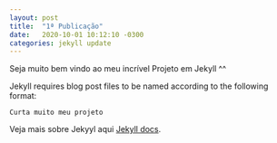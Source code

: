 ```yaml
---
layout: post
title:  "1ª Publicação"
date:   2020-10-01 10:12:10 -0300
categories: jekyll update
---
```

Seja muito bem vindo ao meu incrível Projeto em Jekyll ^^

Jekyll requires blog post files to be named according to the following format:

`Curta muito meu projeto`


Veja mais sobre Jekyyl aqui [Jekyll docs][jekyll-docs].

[jekyll-docs]: https://jekyllrb.com/docs/home
[jekyll-gh]:   https://github.com/jekyll/jekyll
[jekyll-talk]: https://talk.jekyllrb.com/
